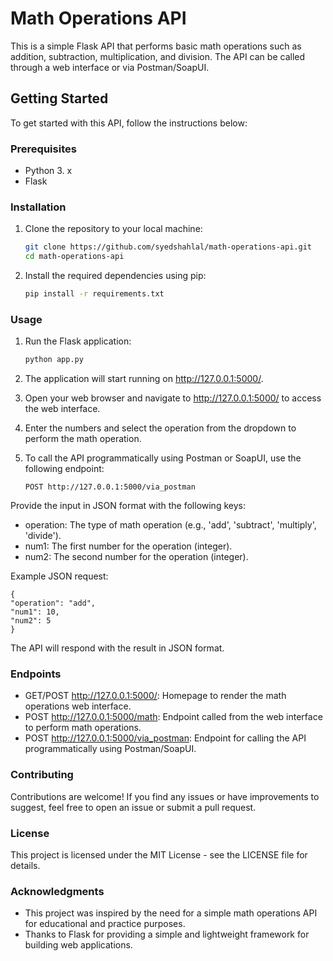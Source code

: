 # Math Operations API

This is a simple Flask API that performs basic math operations such as addition, subtraction, multiplication, and division. The API can be called through a web interface or via Postman/SoapUI.

## Getting Started

To get started with this API, follow the instructions below:

### Prerequisites

- Python 3. x
- Flask

### Installation

1. Clone the repository to your local machine:

   ```bash
   git clone https://github.com/syedshahlal/math-operations-api.git
   cd math-operations-api

2. Install the required dependencies using pip:

   ```bash
   pip install -r requirements.txt

### Usage

1. Run the Flask application:

   ```bash
   python app.py

2. The application will start running on http://127.0.0.1:5000/.

3. Open your web browser and navigate to http://127.0.0.1:5000/ to access the web interface.

4. Enter the numbers and select the operation from the dropdown to perform the math operation.

5. To call the API programmatically using Postman or SoapUI, use the following endpoint:

   ```Arduino
   POST http://127.0.0.1:5000/via_postman

  Provide the input in JSON format with the following keys:

  * operation: The type of math operation (e.g., 'add', 'subtract', 'multiply', 'divide').
  * num1: The first number for the operation (integer).
  * num2: The second number for the operation (integer).
  
  Example JSON request:
    
    {
    "operation": "add",
    "num1": 10,
    "num2": 5
    }
  The API will respond with the result in JSON format.
  
### Endpoints
  *  GET/POST http://127.0.0.1:5000/: Homepage to render the math operations web interface.
  *  POST http://127.0.0.1:5000/math: Endpoint called from the web interface to perform math operations.
  *  POST http://127.0.0.1:5000/via_postman: Endpoint for calling the API programmatically using Postman/SoapUI.
### Contributing
  Contributions are welcome! If you find any issues or have improvements to suggest, feel free to open an issue or submit a pull request.
  
### License
  This project is licensed under the MIT License - see the LICENSE file for details.
  
### Acknowledgments
  * This project was inspired by the need for a simple math operations API for educational and practice purposes.
  * Thanks to Flask for providing a simple and lightweight framework for building web applications.  
    

   
   
